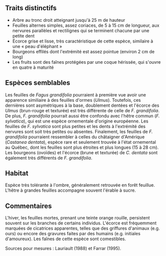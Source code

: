 
<!--

1-https://www.inaturalist.org/observations/256902899
2-https://www.inaturalist.org/observations/256775119
5-https://www.inaturalist.org/observations/247687374
1-https://www.inaturalist.org/observations/257811222
3-https://www.inaturalist.org/observations/252131444
2-https://www.inaturalist.org/observations/255464204
1-https://www.inaturalist.org/observations/244779799
1-https://www.inaturalist.org/observations/246145962

-->

## Traits distinctifs

- Arbre au tronc droit atteignant jusqu'à 25 m de hauteur
- Feuilles alternes simples, assez coriaces, de 5 à 15 cm de longueur, aux nervures parallèles et rectilignes qui se terminent chacune par une petite dent
- Écorce grise et lisse, très caractéristique de cette espèce, similaire à une « peau d'éléphant »
- Bourgeons effilés dont l'extrémité est assez pointue (environ 2 cm de long)
- Les fruits sont des faînes protégées par une coque hérissée, qui s'ouvre en quatre à maturité

## Espèces semblables

Les feuilles de _Fagus grandifolia_ pourraient à première vue avoir une apparence similiaire à des feuilles d'ormes (_Ulmus_). Toutefois, ces dernières sont asymétriques à la base, doublement dentées et l'écorce des _Ulmus_ (brun-rouge et texturée) est très différente de celle de _F. grandifolia_. De plus, _F. grandifolia_ pourrait aussi être confondu avec l'hêtre commun (_F. sylvatica_), qui est une espèce ornementale d'origine européenne. Les feuilles de _F. sylvatica_ sont plus petites et les dents à l'extrémité des nervures sont soit très petites ou absentes. Finalement, les feuilles de _F. grandifolia_ pourraient ressembler à celles du châtaigner d'Amérique (_Castanea dentata_), espèce rare et seulement trouvée à l'état ornemental au Québec, dont les feuilles sont plus étroites et plus longues (15 à 28 cm). Les bourgeons (ovoïdes) et l'écorce (brune et texturée) de _C. dentata_ sont également très différents de _F. grandifolia_.

## Habitat

Espèce très tolérante à l'ombre, généralement retrouvée en forêt feuillue. L'hêtre à grandes feuilles accompagne souvent l'érable à sucre. 

## Commentaires

L'hiver, les feuilles mortes, prenant une teinte orange rouille, persistent souvent sur les branches de certains individus.
L'écorce est fréquemment marquées de cicatrices apparentes, telles que des griffures d'animaux (e.g. ours) ou encore des gravures faites par des humains (e.g. initiales d'amoureux). Les faînes de cette espèce sont comestibles.

Sources pour mesures : Lauriault (1988) et Farrar (1995).
